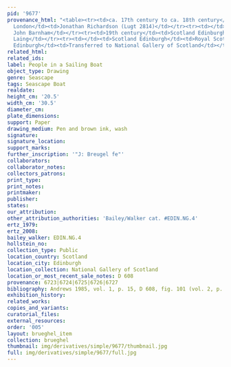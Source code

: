 ```yaml
---
pid: '9677'
provenance_html: "<table><tr><td>ca. 17th century to ca. 18th century</td><td>England
  London</td><td>Jonathan Richardson (Lugt 2814)</td></tr><tr><td></td><td></td><td>Sir
  John Barnham</td></tr><tr><td>19th century</td><td>Scotland Edinburgh</td><td>David
  Laing</td></tr><tr><td></td><td>Scotland Edinburgh</td><td>Royal Scottish Academy</td></tr><tr><td>1910</td><td>Scotland
  Edinburgh</td><td>Transferred to National Gallery of Scotland</td></tr></table>"
related_html: 
related_ids: 
label: People in a Sailing Boat
object_type: Drawing
genre: Seascape
tags: Seascape Boat
realdate: 
height_cm: '20.5'
width_cm: '30.5'
diameter_cm: 
plate_dimensions: 
support: Paper
drawing_medium: Pen and brown ink, wash
signature: 
signature_location: 
support_marks: 
further_inscription: '"J: Breugel fe"'
collaborators: 
collaborator_notes: 
collectors_patrons: 
print_type: 
print_notes: 
printmaker: 
publisher: 
states: 
our_attribution: 
other_attribution_authorities: 'Bailey/Walker cat. #EDIN.NG.4'
ertz_1979: 
ertz_2008: 
bailey_walker: EDIN.NG.4
hollstein_no: 
collection_type: Public
location_country: Scotland
location_city: Edinburgh
location_collection: National Gallery of Scotland
location_or_most_recent_sale_notes: D 608
provenance: 6723|6724|6725|6726|6727
bibliography: Andrews 1985, vol. 1, p. 15, D 608, fig. 101 (vol. 2, p. 25)
exhibition_history: 
related_works: 
copies_and_variants: 
curatorial_files: 
external_resources: 
order: '005'
layout: brueghel_item
collection: brueghel
thumbnail: img/derivatives/simple/9677/thumbnail.jpg
full: img/derivatives/simple/9677/full.jpg
---
```

